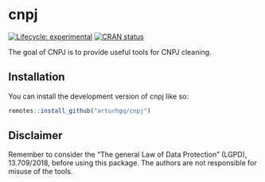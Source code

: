 
<!-- README.md is generated from README.Rmd. Please edit that file -->

# cnpj

<!-- badges: start -->

[![Lifecycle:
experimental](https://img.shields.io/badge/lifecycle-experimental-orange.svg)](https://lifecycle.r-lib.org/articles/stages.html#experimental)
[![CRAN
status](https://www.r-pkg.org/badges/version/cnpj)](https://CRAN.R-project.org/package=cnpj)
<!-- badges: end -->

The goal of CNPJ is to provide useful tools for CNPJ cleaning.

## Installation

You can install the development version of cnpj like so:

``` r
remotes::install_github("arturhgq/cnpj")
```

## Disclaimer

Remember to consider the “The general Law of Data Protection” (LGPD),
13.709/2018, before using this package. The authors are not responsible
for misuse of the tools.
